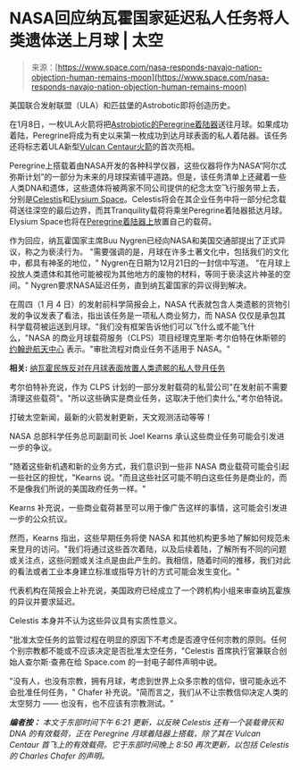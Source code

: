 <!--yml

category: 未分类

date: 2024-05-27 14:34:48

-->

# NASA回应纳瓦霍国家延迟私人任务将人类遗体送上月球 | 太空

> 来源：[https://www.space.com/nasa-responds-navajo-nation-objection-human-remains-moon](https://www.space.com/nasa-responds-navajo-nation-objection-human-remains-moon)

美国联合发射联盟（ULA）和匹兹堡的Astrobotic即将创造历史。

在1月8日，一枚ULA火箭将把[Astrobiotic的Peregrine着陆器](https://www.space.com/peregrine-moon-lander-stacked-ula-vulcan-rocket)送往月球。如果成功着陆，Peregrine将成为有史以来第一枚成功到达月球表面的私人着陆器。该任务还将标志着ULA新型[Vulcan Centaur火箭](https://www.space.com/vulcan-centaur-rocket)的首次亮相。

Peregrine上搭载着由NASA开发的各种科学仪器，这些仪器将作为NASA“阿尔忒弥斯计划”的一部分为未来的月球探索铺平道路。但是，该任务清单上还藏着一些人类DNA和遗体，这些遗体将被两家不同公司提供的纪念太空飞行服务带上去，分别是[Celestis](https://www.space.com/celestis-enterprise-us-presidents-dna-deep-space)和[Elysium Space](https://www.space.com/23433-elysium-space-burial-human-ashes.html)。Celestis将会在其企业任务中将一部分纪念载荷送往深空的最后边界，而其Tranquility载荷将乘坐Peregrine着陆器抵达月球。Elysium Space也将在[Peregrine着陆器上](https://www.space.com/55-earths-moon-formation-composition-and-orbit.html)放置自己的载荷。

作为回应，纳瓦霍国家主席Buu Nygren已经向NASA和美国交通部提出了正式异议，称之为亵渎行为。 "需要强调的是，月球在许多土著文化中，包括我们的文化中，都具有神圣的地位，" Nygren在日期为12月21日的一封信中写道。 "在月球上投放人类遗体和其他可能被视为其他地方的废物的材料，等同于亵渎这片神圣的空间。" Nygren要求NASA延迟任务，直到纳瓦霍国家的异议得到解决。

在周四（1 月 4 日）的发射前科学简报会上，NASA 代表就包含人类遗骸的货物引发的争议发表了看法，指出该任务是一项私人商业努力，而 NASA 仅仅是承包其科学载荷被运送到月球。"我们没有框架告诉他们可以飞什么或不能飞什么，"NASA 的商业月球载荷服务（CLPS）项目经理克里斯·考尔伯特在休斯顿的 [约翰逊航天中心](https://www.space.com/17216-nasa-johnson-space-center.html) 表示。"审批流程对商业任务不适用于 NASA。"

**相关:** [纳瓦霍民族反对在月球表面放置人类遗骸的私人登月任务](https://www.space.com/moon-navajo-nation-objection-human-remains-ula-vulcan-centaur-celestis-elysium-space)

考尔伯特补充说，作为 CLPS 计划的一部分发射载荷的私营公司"在发射前不需要清理这些载荷"。"所以这些确实是商业任务，这取决于他们卖什么,"考尔伯特说。

打破太空新闻，最新的火箭发射更新，天文观测活动等等！

NASA 总部科学任务总司副副司长 Joel Kearns 承认这些商业任务可能会引发进一步的争议。

"随着这些新机遇和新的业务方式，我们意识到一些非 NASA 商业载荷可能会引起一些社区的担忧，"Kearns 说。"而且这些社区可能不明白这些任务是商业的，而不是像我们所说的美国政府任务一样。"

Kearns 补充说，一些商业载荷甚至可以用于像广告这样的事情，这可能会引发进一步的公众抗议。

然而，Kearns 指出，这些早期任务将使 NASA 和其他机构更多地了解如何规范未来登月的访问。"我们将通过这些首次着陆，以及后续着陆，了解所有不同的问题或关注点，这些问题或关注点是由此产生的。我相信，随着时间的推移，我们对此的看法或者工业本身建立标准或指导方针的方式可能会发生变化。"

代表机构在简报会上补充说，美国政府已经成立了一个跨机构小组来审查纳瓦霍族的异议并要求延迟。

Celestis 本身并不认为这些异议具有实质性意义。

"批准太空任务的监管过程在明显的原因下不考虑是否遵守任何宗教的原则。任何个别宗教都不能或不应该决定是否批准太空任务，"Celestis 首席执行官兼联合创始人查尔斯·查弗在给 Space.com 的一封电子邮件声明中说。

"没有人，也没有宗教，拥有月球，考虑到世界上众多宗教的信仰，很可能永远不会批准任何任务，" Chafer 补充说。"简而言之，我们从不让宗教信仰决定人类的太空努力 —— 也没有，也不应该有宗教测试。"

***编者按：*** *本文于东部时间下午 6:21 更新，以反映 Celestis 还有一个装载骨灰和 DNA 的有效载荷，正在 Peregrine 月球着陆器上搭载，除了其在 Vulcan Centaur 首飞上的有效载荷。它于东部时间晚上 8:50 再次更新，以包括 Celestis 的 Charles Chafer 的声明。*
